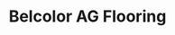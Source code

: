 ---
title: "Belcolor AG Flooring"
url: /le-mont-sur-lausanne/belcolor-ag-flooring/
shop: Fußböden
---